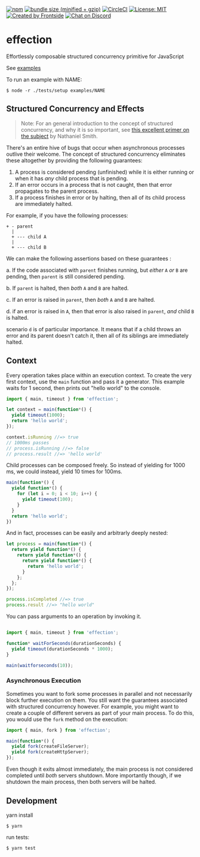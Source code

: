 [![npm](https://img.shields.io/npm/v/effection.svg)](https://www.npmjs.com/package/effection)
[![bundle size (minified + gzip)](https://img.shields.io/bundlephobia/minzip/effection)](https://bundlephobia.com/result?p=effection)
[![CircleCI](https://circleci.com/gh/thefrontside/effection.svg?style=svg)](https://circleci.com/gh/thefrontside/effection)
[![License: MIT](https://img.shields.io/badge/License-MIT-yellow.svg)](https://opensource.org/licenses/MIT)
[![Created by Frontside](https://img.shields.io/badge/created%20by-frontside.io-blue.svg)](https://frontside.com)
[![Chat on Discord](https://img.shields.io/discord/700803887132704931?Label=Discord)](https://discord.gg/Ug5nWH8)

# effection

Effortlessly composable structured concurrency primitive for
JavaScript

See [examples](examples/)

To run an example with NAME:

``` text
$ node -r ./tests/setup examples/NAME
```

## Structured Concurrency and Effects

> Note: For an general introduction to the concept of structured
> concurrency, and why it is so important, see [this excellent primer
> on the subject][1] by Nathaniel Smith.

There's an entire hive of bugs that occur when asynchronous processes
outlive their welcome. The concept of structured concurrency eliminates
these altogether by providing the following guarantees:

1. A process is considered pending (unfinished) while it is either
   running or when it has _any_ child process that is pending.
2. If an error occurs in a process that is not caught, then that error
   propagates to the parent process.
3. If a process finishes in error or by halting, then all of its child
   process are immediately halted.

For example, if you have the following processes:

``` text
+ - parent
  |
  + --- child A
  |
  + --- child B
```

We can make the following assertions based on these guarantees :

a. If the code associated with `parent` finishes running, but _either_ `A`
_or_ `B` are pending, then `parent` is still considered pending.

b. If `parent` is halted, then _both_ `A` and `B` are halted.

c. If an error is raised in `parent`, then _both_ `A` and `B` are
halted.

d. if an error is raised in `A`, then that error is also raised in
`parent`, _and_ child `B` is halted.

scenario `d` is of particular importance. It means that if a child
throws an error and its parent doesn't catch it, then all of its
siblings are immediately halted.

## Context

Every operation takes place within an execution context. To create the
very first context, use the `main` function and pass it a generator. This
example waits for 1 second, then prints out "hello world" to
the console.

``` javascript
import { main, timeout } from 'effection';

let context = main(function*() {
  yield timeout(1000);
  return 'hello world';
});

context.isRunning //=> true
// 1000ms passes
// process.isRunning //=> false
// process.result //=> 'hello world'
```

Child processes can be composed freely. So instead of yielding for
1000 ms, we could instead, yield 10 times for 100ms.

``` javascript
main(function*() {
  yield function*() {
    for (let i = 0; i < 10; i++) {
      yield timeout(100);
    }
  }
  return 'hello world';
})
```

And in fact, processes can be easily and arbitrarly deeply nested:

``` javascript
let process = main(function*() {
  return yield function*() {
    return yield function*() {
      return yield function*() {
        return 'hello world';
      }
    };
  };
});

process.isCompleted //=> true
process.result //=> "hello world"
```

You can pass arguments to an operation by invoking it.

``` javascript

import { main, timeout } from 'effection';

function* waitForSeconds(durationSeconds) {
  yield timeout(durationSeconds * 1000);
}

main(waitforseconds(10));
```

### Asynchronous Execution

Sometimes you want to fork some processes in parallel and not
necessarily block further execution on them. You still want the
guarantees associated with structured concurrency however. For
example, you might want to create a couple of different servers as
part of your main process. To do this, you would use the `fork` method
on the execution:

``` javascript
import { main, fork } from 'effection';

main(function*() {
  yield fork(createFileServer);
  yield fork(createHttpServer);
});
```

Even though it exits almost immediately, the main process is not
considered completed until _both_ servers shutdown. More importantly
though, if we shutdown the main process, then both servers will be
halted.

## Development

yarn install

``` text
$ yarn
```

run tests:

``` text
$ yarn test
```

[1]: https://vorpus.org/blog/notes-on-structured-concurrency-or-go-statement-considered-harmful/
